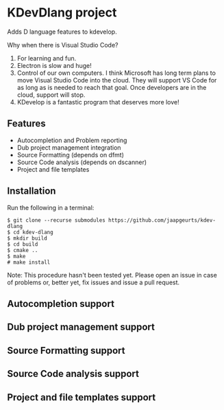 # KDevDlang project

Adds D language features to kdevelop.

Why when there is Visual Studio Code?
1. For learning and fun.
2. Electron is slow and huge!
3. Control of our own computers. I think Microsoft has long term plans to move Visual Studio Code into the cloud. They will support VS Code for as long as is needed to reach that goal. Once developers are in the cloud, support will stop.
4. KDevelop is a fantastic program that deserves more love!

## Features

* Autocompletion and Problem reporting
* Dub project management integration
* Source Formatting (depends on dfmt)
* Source Code analysis (depends on dscanner)
* Project and file templates

## Installation

Run the following in a terminal:

```
$ git clone --recurse submodules https://github.com/jaapgeurts/kdev-dlang
$ cd kdev-dlang
$ mkdir build
$ cd build
$ cmake ..
$ make
# make install
```

Note: This procedure hasn't been tested yet. Please open an issue in case of problems or, better yet, fix issues and issue a pull request.

## Autocompletion support
## Dub project management support
## Source Formatting support
## Source Code analysis support
## Project and file templates support
